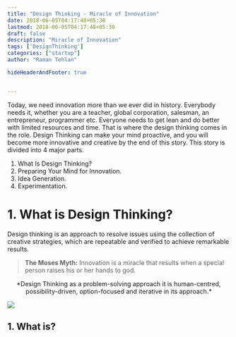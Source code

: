 ```yaml
---
title: "Design Thinking - Miracle of Innovation"
date: 2018-06-05T04:17:48+05:30
lastmod: 2018-06-05T04:17:48+05:30
draft: false
description: "Miracle of Innovation"
tags: ['DesignThinking']
categories: ["startup"]
author: "Raman Tehlan"

hideHeaderAndFooter: true


---
```


Today, we need innovation more than we ever did in history. Everybody needs it, whether you are a teacher, global corporation, salesman, an entrepreneur, programmer etc. Everyone needs to get lean and do better with limited resources and time. That is where the design thinking comes in the role. Design Thinking can make your mind proactive, and you will become more innovative and creative by the end of this story. This story is divided into 4 major parts.

1. What Is Design Thinking?
2. Preparing Your Mind for Innovation.
3. Idea Generation.
4. Experimentation.

# 1. What is Design Thinking?
Design thinking is an approach to resolve issues using the collection of creative strategies, which are repeatable and verified to achieve remarkable results.

> **The Moses Myth:** Innovation is a miracle that results when a special person raises his or her hands to god.

<center> *Design Thinking as a problem-solving approach it is human-centred, possibility-driven, option-focused and iterative in its approach.* </center>

![](https://miro.medium.com/max/3096/1*b9LTIodeoRtBdzjULGYNwQ.jpeg)

## 1. What is?
